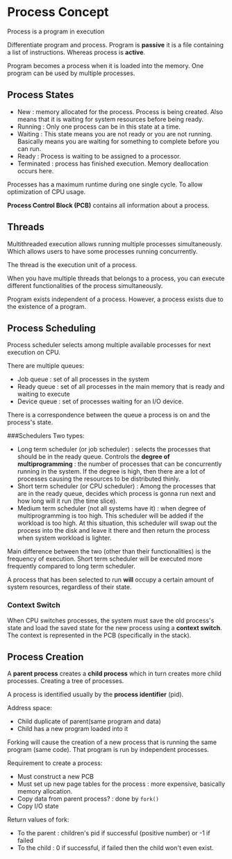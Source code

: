 # Process Concept

Process is a program in execution

Differentiate program and process. Program is **passive** it is a file containing a list of instructions. Whereas process is **active**.

Program becomes a process when it is loaded into the memory. One program can be used by multiple processes.

## Process States
- New : memory allocated for the process. Process is being created. Also means that it is waiting for system resources before being ready.  
- Running : Only one process can be in this state at a time.
- Waiting : This state means you are not ready or you are not running. Basically means you are waiting for something to complete before you can run.
- Ready : Process is waiting to be assigned to a processor.
- Terminated : process has finished execution. Memory deallocation occurs here.

Processes has a maximum runtime during one single cycle. To allow optimization of CPU usage.

**Process Control Block (PCB)** contains all information about a process.

## Threads
Multithreaded execution allows running multiple processes simultaneously. Which allows users to have some processes running concurrently.

The thread is the execution unit of a process.

When you have multiple threads that belongs to a process, you can execute different functionalities of the process simultaneously.

Program exists independent of a process. However, a process exists due to the existence of a program.

## Process Scheduling
Process scheduler selects among multiple available processes for next execution on CPU.

There are multiple queues:
- Job queue : set of all processes in the system
- Ready queue : set of all processes in the main memory that is ready and waiting to execute
- Device queue : set of processes waiting for an I/O device.

There is a correspondence between the queue a process is on and the process's state.

###Schedulers
Two types:
- Long term scheduler (or job scheduler) : selects the processes that should be in the ready queue. Controls the **degree of multiprogramming** : the number of processes that can be concurrently running in the system. If the degree is high, then there are a lot of processes causing the resources to be distributed thinly.
- Short term scheduler (or CPU scheduler) : Among the processes that are in the ready queue, decides which process is gonna run next and how long will it run (the time slice).
- Medium term scheduler (not all systems have it) : when degree of multiprogramming is too high. This scheduler will be added if the workload is too high. At this situation, this scheduler will swap out the process into the disk and leave it there and then return the process when system workload is lighter.

Main difference between the two (other than their functionalities) is the frequency of execution. Short term scheduler will be executed more frequently compared to long term scheduler.

A process that has been selected to run **will** occupy a certain amount of system resources, regardless of their state.

### Context Switch
When CPU switches processes, the system must save the old process's state and load the saved state for the new process using a **context switch**. The context is represented in the PCB (specifically in the stack).

## Process Creation
A **parent process** creates a **child process** which in turn creates more child processes. Creating a tree of processes.

A process is identified usually by the **process identifier** (pid).

Address space:
- Child duplicate of parent(same program and data)
- Child has a new program loaded into it

Forking will cause the creation of a new process that is running the same program (same code). That program is run by independent processes.

Requirement to create a process:
- Must construct a new PCB
- Must set up new page tables for the process : more expensive, basically memory allocation.
- Copy data from parent process? : done by `fork()`
- Copy I/O state

Return values of fork:
- To the parent : children's pid if successful (positive number) or -1 if failed
- To the child : 0 if successful, if failed then the child won't even exist.
